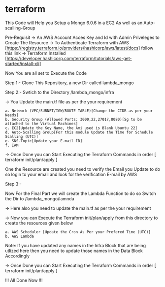 # terraform
This Code will Help you Setup a Mongo 6.0.6 in a EC2
As well as an Auto-scalling-Group 

Pre-Requisit
-> An AWS Account Acces Key and Id with Admin Priveleges to Create The Resource
-> To Authenticate Terraform with AWS [https://registry.terraform.io/providers/hashicorp/aws/latest/docs] follow this link
-> Terraform Installed [https://developer.hashicorp.com/terraform/tutorials/aws-get-started/install-cli]

Now You are all set to Execute the Code

Step 1:- Clone This Repository, a new Dir called lambda_mongo

Step 2:- Swtich to the Directory /lambda_mongo/infra

-> You Update the main.tf file as per the your requirement 

    a. Network (VPC/SUBNET/IGW/ROUTE TABLE)[Change the CIDR as per your Needs]
    b. Security Group (Allowed Ports: 3000,22,27017,8080)[Sg to be attached to the Virtual Machines]
    c. EC2[Update the Key Name, the Ami used is Blank Ubuntu 22]
    d. Auto-Scalling Group[For this module Update the Time for Schedule Scalling (UTC)]
    e. SNS-Topic[Update your E-mail ID]
    f. IAM

-> Once Done you can Start Executing the Terraform Commands in order [ terraform init/plan/apply ]

One the Resource are created you need to verify the Email you Update to do so login to your email and look for the verification E-mail by AWS

Step 3:-

Now For the Final Part we will create the Lambda Function to do so Switch the Dir to  /lambda_mongo/lamnda

-> Here also you need to update the main.tf as per the your requirement

-> Now you can Execute the Terraform init/plan/apply from this directory to create the resources given  below

    a. AWS Scheduler [Update the Cron As Per your Prefered Time (UTC)]
    b. AWS Lambda

Note: If you have updated any names in the Infra Block that are being utlized here then you need to update those names in the Data Block Accordingly

-> Once Done you can Start Executing the Terraform Commands in order [ terraform init/plan/apply ]

!!! All Done Now !!!



 